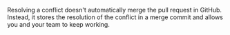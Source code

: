 Resolving a conflict doesn't automatically merge the pull request in GitHub. Instead, it stores the resolution of the conflict in a merge commit and allows you and your team to keep working.
